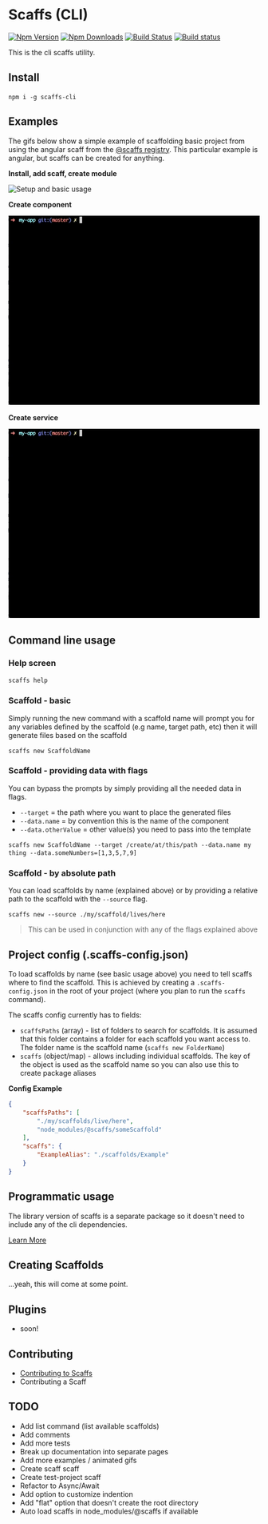 # Scaffs (CLI)

[![Npm Version](https://img.shields.io/npm/v/scaffs-cli.svg?style=flat)](https://www.npmjs.com/package/scaffs-cli)
[![Npm Downloads](https://img.shields.io/npm/dm/scaffs-cli.svg?style=flat)](https://www.npmjs.com/package/scaffs-cli)
[![Build Status](https://travis-ci.org/itslenny/scaffs-cli.svg?branch=master)](https://travis-ci.org/itslenny/scaffs-cli)
[![Build status](https://ci.appveyor.com/api/projects/status/wfh45fnmixsnqkk6?svg=true)](https://ci.appveyor.com/project/itslenny/scaffs-cli)

This is the cli scaffs utility.

## Install

```
npm i -g scaffs-cli
```

## Examples

The gifs below show a simple example of scaffolding basic project from using the angular scaff from the [@scaffs registry](https://github.com/itslenny/scaffs-registry). This particular example is angular, but scaffs can be created for anything.

**Install, add scaff, create module**

![Setup and basic usage](https://raw.githubusercontent.com/itslenny/scaffs-cli/master/docs/images/01-cli-intro.gif)

**Create component**

![Create component](https://raw.githubusercontent.com/itslenny/scaffs-cli/master/docs/images/02-cli-component.gif)

**Create service**

![Create service](https://raw.githubusercontent.com/itslenny/scaffs-cli/master/docs/images/03-cli-service.gif)

## Command line usage

### Help screen

```
scaffs help
```

### Scaffold - basic

Simply running the new command with a scaffold name will prompt you for any variables defined by the scaffold (e.g name, target path, etc) then it will generate files based on the scaffold

```
scaffs new ScaffoldName
```

### Scaffold - providing data with flags

You can bypass the prompts by simply providing all the needed data in flags.

* `--target` = the path where you want to place the generated files
* `--data.name` = by convention this is the name of the component
* `--data.otherValue` = other value(s) you need to pass into the template

```
scaffs new ScaffoldName --target /create/at/this/path --data.name my thing --data.someNumbers=[1,3,5,7,9]
```

### Scaffold - by absolute path

You can load scaffolds by name (explained above) or by providing a relative path to the scaffold with the `--source` flag.

```
scaffs new --source ./my/scaffold/lives/here
```

> This can be used in conjunction with any of the flags explained above


## Project config (.scaffs-config.json)

To load scaffolds by name (see basic usage above) you need to tell scaffs where to find the scaffold. This is achieved by creating a `.scaffs-config.json` in the root of your project (where you plan to run the `scaffs` command).

The scaffs config currently has to fields:

* `scaffsPaths` (array) - list of folders to search for scaffolds. It is assumed that this folder contains a folder for each scaffold you want access to. The folder name is the scaffold name (`scaffs new FolderName`)
* `scaffs` (object/map) - allows including individual scaffolds. The key of the object is used as the scaffold name so you can also use this to create package aliases

**Config Example**

```json
{
    "scaffsPaths": [
        "./my/scaffolds/live/here",
        "node_modules/@scaffs/someScaffold"
    ],
    "scaffs": {
        "ExampleAlias": "./scaffolds/Example"
    }
}
```

## Programmatic usage

The library version of scaffs is a separate package so it doesn't need to include any of the cli dependencies.

[Learn More](https://www.npmjs.com/package/scaffs)

## Creating Scaffolds

...yeah, this will come at some point.

## Plugins

* soon!

## Contributing

* [Contributing to Scaffs](CONTRIBUTING.md)
* Contributing a Scaff

## TODO

* Add list command (list available scaffolds)
* Add comments
* Add more tests
* Break up documentation into separate pages
* Add more examples / animated gifs
* Create scaff scaff
* Create test-project scaff
* Refactor to Async/Await
* Add option to customize indention
* Add "flat" option that doesn't create the root directory
* Auto load scaffs in node_modules/@scaffs if available
